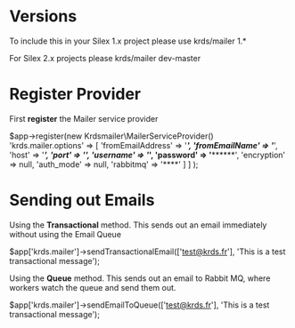 # Versions

To include this in your Silex 1.x project please use krds/mailer 1.*

For Silex 2.x projects please krds/mailer dev-master

# Register Provider

First **register** the Mailer service provider

$app->register(new Krdsmailer\MailerServiceProvider()
'krds.mailer.options' => [
		          'fromEmailAddress' => '*****',
                    'fromEmailName' => '*****',
                    'host' => '******',
                    'port' => '***',
                    'username' => '*****',
                    'password' => '********',
                    'encryption' => null,
                    'auth_mode' => null,
                    'rabbitmq'  => '****'
		]
	]
);

# Sending out Emails

Using the **Transactional** method. This sends out an email immediately without using the Email Queue

$app['krds.mailer']->sendTransactionalEmail(['test@krds.fr'], 'This is a test  transactional message');


Using the **Queue** method. This sends out an email to Rabbit MQ, where workers watch the queue and send them out. 

$app['krds.mailer']->sendEmailToQueue(['test@krds.fr'], 'This is a test  transactional message');



 
